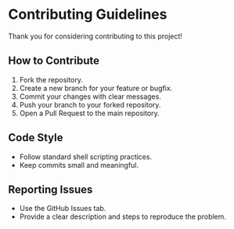 # Contributing Guidelines

Thank you for considering contributing to this project!

## How to Contribute
1. Fork the repository.
2. Create a new branch for your feature or bugfix.
3. Commit your changes with clear messages.
4. Push your branch to your forked repository.
5. Open a Pull Request to the main repository.

## Code Style
- Follow standard shell scripting practices.
- Keep commits small and meaningful.

## Reporting Issues
- Use the GitHub Issues tab.
- Provide a clear description and steps to reproduce the problem.
